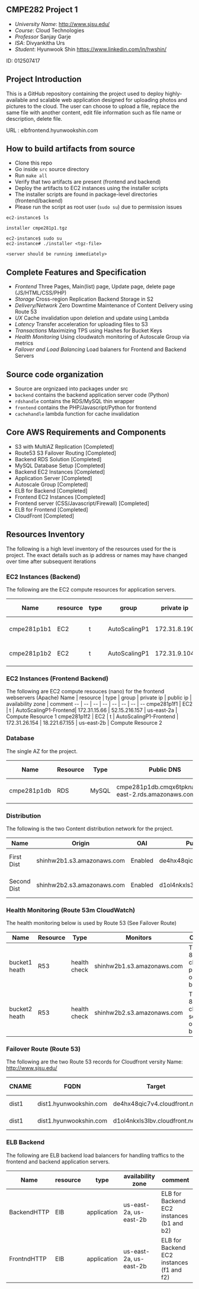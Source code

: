 ## CMPE282 Project 1

- *University Name*: http://www.sjsu.edu/
- *Course*: Cloud Technologies
- *Professor* Sanjay Garje
- *ISA*: Divyankitha Urs
- *Student*: Hyunwook Shin https://www.linkedin.com/in/hwshin/

ID: 012507417

## Project Introduction

This is a GitHub repository containing the project used to deploy
highly-available and scalable web application designed for uploading
photos and pictures to the cloud. The user can choose to upload
a file, replace the same file with another content, edit file
information such as file name or description, delete file.

URL : elbfrontend.hyunwookshin.com

## How to build artifacts from source

- Clone this repo
- Go inside `src` source directory
- Run `make all`
- Verify that two artifacts are present (frontend and backend)
- Deploy the artifacts to EC2 instances using the installer scripts
- The installer scripts are found in package-level directories (frontend/backend)
- Please run the script as root user (`sudo su`) due to permission issues

```
ec2-instance$ ls

installer cmpe281p1.tgz

ec2-instance$ sudo su
ec2-instance# ./installer <tgz-file>

<server should be running immediately>

```

## Complete Features and Specification

- *Frontend* Three Pages, Main(list) page, Update page, delete page (JS/HTML/CSS/PHP)
- *Storage* Cross-region Replication Backend Storage in S2
- *Delivery/Network* Zero Downtime Maintenance of Content Delivery using Route 53
- *UX* Cache invalidation upon deletion and update using Lambda
- *Latency* Transfer acceleration for uploading files to S3
- *Transactions* Maximizing TPS using Hashes for Bucket Keys
- *Health Monitoring* Using cloudwatch monitoring of Autoscale Group via metrics
- *Failover and Load Balancing* Load balaners for Frontend and Backend Servers

## Source code organization

- Source are orgnizaed into packages under src
- `backend` contains the backend application server code (Python)
- `rdshandle` contains the RDS/MySQL thin wrapper
- `frontend` contains the PHP/Javascript/Python for frontend
- `cachehandle` lambda function for cache invalidation

## Core AWS Requirements and Components

- S3 with MultiAZ Replication [Completed]
- Route53 S3 Failover Routing [Completed]
- Backend RDS Solution [Completed]
- MySQL Database Setup [Completed]
- Backend EC2 Instances [Completed]
- Application Server [Completed]
- Autoscale Group [Completed]
- ELB for Backend [Completed]
- Frontend EC2 Instances [Completed]
- Frontend server (CSS/Javascript/Firewall) [Completed]
- ELB for Frontend [Completed]
- CloudFront [Completed]

## Resources Inventory

The following is a high level inventory of the resources used
for the is project. The exact details such as ip address or names may
have changed over time after subsequent iterations

### EC2 Instances (Backend)
The following are the EC2 compute resources for application servers.

Name | resource | type | group | private ip | public ip | availability zone | comment
 -- | -- | -- | -- | -- | -- | -- | --
cmpe281p1b1 | EC2 | t | AutoScalingP1 | 172.31.8.190 | 13.58.128.114 |  us-east-2b | Compute Resource 1
cmpe281p1b2 | EC2 | t | AutoScalingP1 | 172.31.9.104 | 18.216.74.19 |  us-east-2a | Compute Resource 2

### EC2 Instances (Frontend Backend)
The following are EC2 compute resouces (nano) for the frontend webservers (Apache)
Name | resource | type | group | private ip | public ip | availability zone | comment
 -- | -- | -- | -- | -- | -- | -- | --
cmpe281p1f1 | EC2 | t | AutoScalingP1-Frontend| 172.31.15.66 | 52.15.216.157 |  us-east-2a | Compute Resource 1
cmpe281p1f2 | EC2 | t | AutoScalingP1-Frontend | 172.31.26.154 | 18.221.67.155 |  us-east-2b | Compute Resource 2

### Database
The single AZ for the project.

Name | Resource | Type | Public DNS | Availability Zone | Comment:
---- | -- | -- | -- | -- | --
cmpe281p1db | RDS | MySQL | cmpe281p1db.cmqx6tpknayx.us-east-2.rds.amazonaws.com | us-east-2a | MySQL RDS Server

### Distribution
The following is the two Content distribution network for the project.

Name | Origin | OAI | Public DNS | Comment
--   | --     | -- | -- | --
First Dist | shinhw2b1.s3.amazonaws.com | Enabled | de4hx48qic7v4.cloudfront.net | Distribution to First Bucket
Second Dist | shinhw2b2.s3.amazonaws.com | Enabled | d1ol4nkxls3lbv.cloudfront.net | Distribution to Second Bucket

### Health Monitoring (Route 53m CloudWatch)
The health monitoring below is used by Route 53 (See Failover Route)

Name | Resource | Type | Monitors | Comment
 -- | -- | -- |  -- | --
bucket1 heath | R53 | health check | shinhw2b1.s3.amazonaws.com | TCP Port 80 Health check on primary origin bucket
bucket2 heath | R53 | health check | shinhw2b2.s3.amazonaws.com | TCP Port 80 Health check on secondary origin bucket

### Failover Route (Route 53)
The following are the two Route 53 records for Cloudfront versity Name: http://www.sjsu.edu/

CNAME | FQDN | Target | Health Check
 --   |  --  |  --    | --
dist1 | dist1.hyunwookshin.com | de4hx48qic7v4.cloudfront.net | bucket1 health
dist1 | dist1.hyunwookshin.com | d1ol4nkxls3lbv.cloudfront.net | bucket2 health

### ELB Backend
The following are ELB backend load balancers for handling traffics to the frontend and backend application servers.

Name | resource | type | availability zone | comment
 -- | -- | -- | -- | --
BackendHTTP | ElB | application | us-east-2a, us-east-2b | ELB for Backend EC2 instances (b1 and b2)
FrontndHTTP | ElB | application | us-east-2a, us-east-2b | ELB for Backend EC2 instances (f1 and f2)
